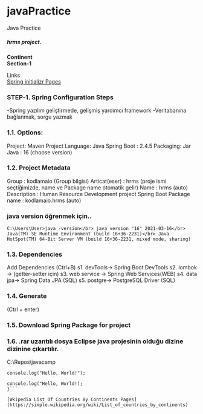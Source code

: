# javaPractice
Java Practice
##### hrms project.
**Continent**</br>
**Section-1**</br>

Links </br>
[Spring initializr Pages](https://start.spring.io/)</br>


### STEP-1. Spring Configuration Steps</br>
-Spring yazılım geliştirmede, gelişmiş yardımcı framework
-Veritabanına bağlanmak, sorgu yazmak</br>


### 1.1. Options:
Project: Maven Project
Language: Java
Spring Boot : 2.4.5
Packaging: Jar
Java : 16 (choose version)

### 1.2. Project Metadata
Group : kodlamaio (Group bilgisi)
Articat(eser) : hrms (proje ismi seçtiğimizde, name ve Package name otomatik gelir)
Name : hrms (auto)
Description : Human Resource Development project Spring Boot
Package name : kodlamaio.hrms  (auto)

### java version öğrenmek için..
`C:\Users\User>java -version</br>
java version "16" 2021-03-16</br>
Java(TM) SE Runtime Environment (build 16+36-2231)</br>
Java HotSpot(TM) 64-Bit Server VM (build 16+36-2231, mixed mode, sharing)`</br>

### 1.3. Dependencies
Add Dependencies (Ctrl+B) 
s1. devTools→ Spring Boot DevTools
s2. lombok → (getter-setter için)
s3. web service → Spring Web Services(WEB)
s4. data jpa→ Spring Data JPA (SQL)
s5. postgre→ PostgreSQL Driver (SQL) 

### 1.4. Generate 
(Ctrl + enter)

### 1.5. Download Spring Package for project

### 1.6. .rar uzantılı dosya Eclipse java projesinin olduğu dizine dizinine çıkartılır. 
C:\Repos\javacamp 


`console.log("Hello, World!");`

```function (){
console.log("Hello, World!);
}```

[Wkipedia List Of Countries By Continents Pages](https://simple.wikipedia.org/wiki/List_of_countries_by_continents)
